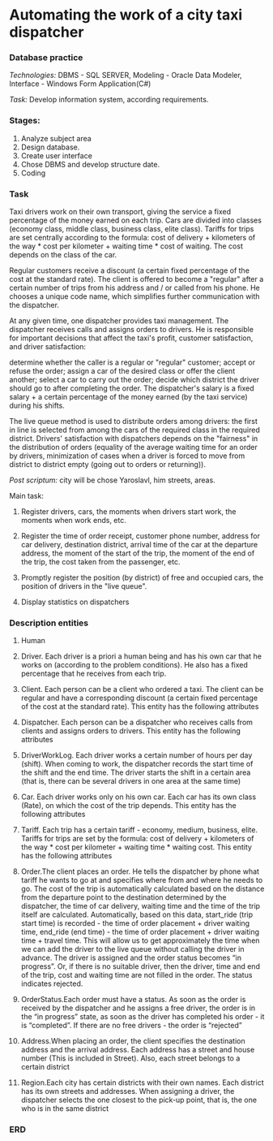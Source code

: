 # Automating the work of a city taxi dispatcher

### Database practice
*Technologies:* DBMS - SQL SERVER, Modeling - Oracle Data Modeler, Interface - Windows Form Application(C#)

*Task:* Develop information system, according requirements.
### Stages:
1. Analyze subject area  
2. Design database. 
3. Create user interface 
4. Chose DBMS and develop structure date.
5. Coding

### Task
Taxi drivers work on their own transport, giving the service a fixed percentage of the money earned on each trip. Cars are divided into classes (economy class, middle class, business class, elite class). Tariffs for trips are set centrally according to the formula: cost of delivery + kilometers of the way * cost per kilometer + waiting time * cost of waiting. The cost depends on the class of the car.

Regular customers receive a discount (a certain fixed percentage of the cost at the standard rate). The client is offered to become a "regular" after a certain number of trips from his address and / or called from his phone. He chooses a unique code name, which simplifies further communication with the dispatcher.

At any given time, one dispatcher provides taxi management. The dispatcher receives calls and assigns orders to drivers. He is responsible for important decisions that affect the taxi's profit, customer satisfaction, and driver satisfaction:

determine whether the caller is a regular or "regular" customer;
accept or refuse the order;
assign a car of the desired class or offer the client another;
select a car to carry out the order;
decide which district the driver should go to after completing the order.
The dispatcher's salary is a fixed salary + a certain percentage of the money earned (by the taxi service) during his shifts.

The live queue method is used to distribute orders among drivers: the first in line is selected from among the cars of the required class in the required district. Drivers' satisfaction with dispatchers depends on the "fairness" in the distribution of orders (equality of the average waiting time for an order by drivers, minimization of cases when a driver is forced to move from district to district empty (going out to orders or returning)).

*Post scriptum:* city will be chose Yaroslavl, him streets, areas.

Main task:

1. Register drivers, cars, the moments when drivers start work, the moments when work ends, etc.

2. Register the time of order receipt, customer phone number, address for car delivery, destination district, arrival time of the car at the departure address, the moment of the start of the trip, the moment of the end of the trip, the cost taken from the passenger, etc.

3. Promptly register the position (by district) of free and occupied cars, the position of drivers in the "live queue".

4. Display statistics on dispatchers

### Description entities
1. Human

2. Driver.
Each driver is a priori a human being and has his own car that he works on (according to the problem conditions). He also has a fixed percentage that he receives from each trip.

3. Client.
Each person can be a client who ordered a taxi. The client can be regular and have a corresponding discount (a certain fixed percentage of the cost at the standard rate). This entity has the following attributes
4. Dispatcher.
Each person can be a dispatcher who receives calls from clients and assigns orders to drivers. This entity has the following attributes
5. DriverWorkLog.
Each driver works a certain number of hours per day (shift). When coming to work, the dispatcher records the start time of the shift and the end time. The driver starts the shift in a certain area (that is, there can be several drivers in one area at the same time)

6. Car. Each driver works only on his own car. Each car has its own class (Rate), on which the cost of the trip depends. This entity has the following attributes

7. Tariff. Each trip has a certain tariff - economy, medium, business, elite. Tariffs for trips are set by the formula: cost of delivery + kilometers of the way * cost per kilometer + waiting time * waiting cost. This entity has the following attributes

8. Order.The client places an order. He tells the dispatcher by phone what tariff he wants to go at and specifies where from and where he needs to go. The cost of the trip is automatically calculated based on the distance from the departure point to the destination determined by the dispatcher, the time of car delivery, waiting time and the time of the trip itself are calculated. Automatically, based on this data, start_ride (trip start time) is recorded - the time of order placement + driver waiting time, end_ride (end time) - the time of order placement + driver waiting time + travel time. This will allow us to get approximately the time when we can add the driver to the live queue without calling the driver in advance. The driver is assigned and the order status becomes “in progress”. Or, if there is no suitable driver, then the driver, time and end of the trip, cost and waiting time are not filled in
the order. The status indicates rejected.

9. OrderStatus.Each order must have a status. As soon as the order is received by the dispatcher and he assigns a free driver, the order is in the “in progress” state, as soon as the driver has completed his order - it is “completed”. If there are no free drivers - the order is “rejected”

10. Address.When placing an order, the client specifies the destination address and the arrival address. Each address has a street and house number (This is included in Street). Also, each street belongs to a certain district

11. Region.Each city has certain districts with their own names. Each district has its own streets and addresses. When assigning a driver, the dispatcher selects the one closest to the pick-up point, that is, the one who is in the same district
### ERD

